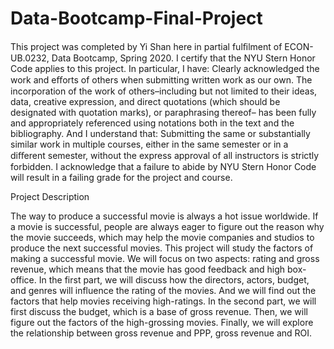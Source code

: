 # Data-Bootcamp-Final-Project

This project was completed by Yi Shan here in partial fulﬁlment of ECON-UB.0232, Data Bootcamp, Spring 2020. I certify that the NYU Stern Honor Code applies to this project. In particular, I have:
Clearly acknowledged the work and eﬀorts of others when submitting written work as our own. The incorporation of the work of others–including but not limited to their ideas, data, creative expression, and direct quotations (which should be designated with quotation marks), or paraphrasing thereof– has been fully and appropriately referenced using notations both in the text and the bibliography.
And I understand that:
Submitting the same or substantially similar work in multiple courses, either in the same semester or in a diﬀerent semester, without the express approval of all instructors is strictly forbidden.
I acknowledge that a failure to abide by NYU Stern Honor Code will result in a failing grade for the project and course.

Project Description

The way to produce a successful movie is always a hot issue worldwide. If a movie is successful, people are always eager to figure out the reason why the movie succeeds, which may help the movie companies and studios to produce the next successful movies. This project will study the factors of making a successful movie. We will focus on two aspects: rating and gross revenue, which means that the movie has good feedback and high box-office. In the first part, we will discuss how the directors, actors, budget, and genres will influence the rating of the movies. And we will find out the factors that help movies receiving high-ratings. In the second part, we will first discuss the budget, which is a base of gross revenue. Then, we will figure out the factors of the high-grossing movies. Finally, we will explore the relationship between gross revenue and PPP, gross revenue and ROI.

